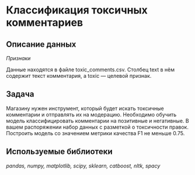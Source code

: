 # Классификация токсичных комментариев

## Описание данных

*Признаки*

Данные находятся в файле toxic_comments.csv. Столбец text в нём содержит текст комментария, а toxic — целевой признак.
## Задача

Магазину нужен инструмент, который будет искать токсичные комментарии и отправлять их на модерацию.
Необходимо обучить модель классифицировать комментарии на позитивные и негативные. В вашем распоряжении набор данных с разметкой о токсичности правок.
Построить модель со значением метрики качества F1 не меньше 0.75.

## Используемые библиотеки
*pandas, numpy, matplotlib, scipy, sklearn, catboost, nltk, spacy*
